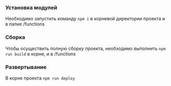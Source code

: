 ### Установка модулей
Необходимо запустить команду `npm i` в корневой директории проекта и в папке /functions

### Сборка
Чтобы осуществить полную сборку проекта, необходимо выполнить `npm run build` в корне, и в /functions

### Развертывание
В корне проекта `npm run deploy`
